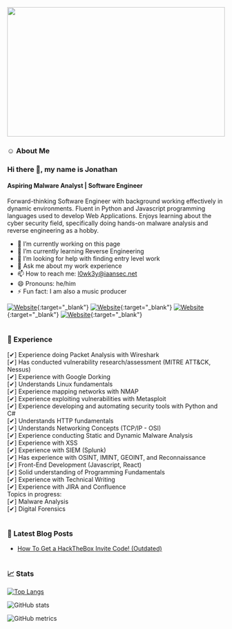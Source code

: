 <img src="https://github.com/L0WK3Y-IAAN/L0WK3Y-IAAN/blob/main/ezgif.com-gif-maker.gif?raw=true" width=100% height=300>

### ☺ About Me

### Hi there 👋, my name is Jonathan
#### Aspiring Malware Analyst | Software Engineer
Forward-thinking Software Engineer with background working
effectively in dynamic environments. Fluent in Python and
Javascript programming languages used to develop Web
Applications. Enjoys learning about the cyber security field,
specifically doing hands-on malware analysis and reverse
engineering as a hobby.


- 🔭  I’m currently working on this page
- 🌱  I’m currently learning Reverse Engineering
- 🤔  I’m looking for help with finding entry level work
- 💬  Ask me about my work experience
- 📫  How to reach me: l0wk3y@iaansec.net
- 😄  Pronouns: he/him
- ⚡  Fun fact: I am also a music producer


[![Website](https://img.shields.io/website?label=iaansec.com&style=for-the-badge&url=https%3A%2F%2Fiaansec.com&color=green)](https://iaansec.com){:target="_blank"} [![Website](https://img.shields.io/website?label=dev.to&style=for-the-badge&url=https%3A%2F%2Fdev.to/l0wk3y&color=orange)](https://dev.to/l0wk3y){:target="_blank"} [![Website](https://img.shields.io/website?label=GitHub&style=for-the-badge&url=https%3A%2F%2Fgithub.com/l0wk3y&color=yellow)](https://github.com/L0WK3Y-IAAN){:target="_blank"} [![Website](https://img.shields.io/website?label=LinkedIn&style=for-the-badge&url=https://www.linkedin.com/in/l0wk3yiaansec/&color=blue)](https://www.linkedin.com/in/l0wk3yiaansec/){:target="_blank"}



#

### 💼 Experience
[✔]  Experience doing Packet Analysis with Wireshark
<br /> [✔]  Has conducted vulnerability research/assessment (MITRE ATT&CK, Nessus)
<br /> [✔]  Experience with Google Dorking
<br /> [✔]  Understands Linux fundamentals
<br /> [✔]  Experience mapping networks with NMAP
<br /> [✔]  Experience exploiting vulnerabilities with Metasploit
<br /> [✔]  Experience developing and automating security tools with Python and C#
<br /> [✔]  Understands HTTP fundamentals
<br /> [✔]  Understands Networking Concepts (TCP/IP - OSI)
<br /> [✔]  Experience conducting Static and Dynamic Malware Analysis
<br /> [✔]  Experience with XSS
<br /> [✔]  Experience with SIEM (Splunk)
<br /> [✔]  Has experience with OSINT, IMINT, GEOINT, and Reconnaissance
<br /> [✔]  Front-End Development (Javascript, React)
<br /> [✔]  Solid understanding of Programming Fundamentals
<br /> [✔]  Experience with Technical Writing
<br /> [✔]  Experience with JIRA and Confluence
<br /> Topics in progress:
<br /> [✔]  Malware Analysis
<br /> [✔]  Digital Forensics

#

### 📕  Latest Blog Posts
<!-- BLOG-POST-LIST:START -->
- [How To Get a HackTheBox Invite Code! (Outdated)](https://dev.to/l0wk3y/how-to-get-a-hackthebox-invite-code-outdated-14i2)
<!-- BLOG-POST-LIST:END -->

#

### 📈  Stats

[![Top Langs](https://github-readme-stats.vercel.app/api/top-langs/?username=L0WK3Y-IAAN)](https://github.com/anuraghazra/github-readme-stats)

![GitHub stats](https://github-readme-stats.vercel.app/api?username=L0WK3Y-IAAN&show_icons=true&count_private=true)  

![GitHub metrics](https://metrics.lecoq.io/L0WK3Y-IAAN)  

